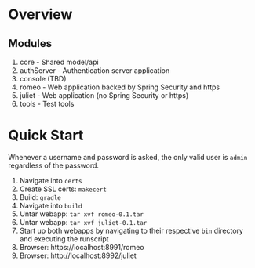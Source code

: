 # Overview

## Modules

1. core - Shared model/api
2. authServer - Authentication server application
3. console (TBD)
4. romeo - Web application backed by Spring Security and https
5. juliet - Web application (no Spring Security or https)
6. tools - Test tools

# Quick Start

Whenever a username and password is asked, the only valid user is `admin` regardless of the password.

1. Navigate into `certs`
2. Create SSL certs: `makecert`
3. Build: `gradle`
4. Navigate into `build`
5. Untar webapp: `tar xvf romeo-0.1.tar`
6. Untar webapp: `tar xvf juliet-0.1.tar`
7. Start up both webapps by navigating to their respective `bin` directory and executing the runscript
8. Browser: https://localhost:8991/romeo
9. Browser: http://localhost:8992/juliet
